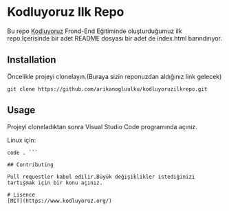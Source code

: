 # Kodluyoruz Ilk Repo
Bu repo [Kodluyoruz](https://www.kodluyoruz.org/) Frond-End Eğitiminde oluşturduğumuz ilk repo.İçerisinde bir adet README dosyası bir adet de index.html barındırıyor.

## Installation
Öncelikle projeyi clonelayın.(Buraya sizin reponuzdan aldığınız link gelecek)

`git clone https://github.com/arikanogluulku/kodluyoruzilkrepo.git`

## Usage
Projeyi cloneladıktan sonra Visual Studio Code programında açınız.

Linux için:

``` cd kodluyoruzilkrepo
code . ```

## Contributing

Pull requestler kabul edilir.Büyük değişiklikler istediğinizi tartışmak için bir konu açınız.

# Lisence
[MIT](https://www.kodluyoruz.org/) 
